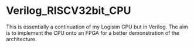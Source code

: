 # Verilog_RISCV32bit_CPU
This is essentially a continuation of my Logisim CPU but in Verilog. The aim is to implement the CPU onto an FPGA for a better demonstration of the architecture.
